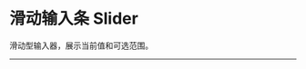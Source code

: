# 滑动输入条 Slider

滑动型输入器，展示当前值和可选范围。

---

<script setup>
import SliderBasicUse from "./component/slider-basic-use.md"
import SliderDisabled from "./component/slider-disabled.md"
import SliderStep from "./component/slider-step.md"
import SliderMark from "./component/slider-mark.md"
import SliderRange from "./component/slider-range.md"
import SliderInput from "./component/slider-input.md"
import SliderDir from "./component/slider-dir.md"
import SliderTooltip from "./component/slider-tooltip.md"
import SliderApi from "./component/slider-api.md"

</script>

<slider-basic-use />
<slider-disabled />
<slider-step />
<slider-mark />
<slider-clear />
<slider-input />
<slider-len />
<slider-tooltip />
<slider-api />
